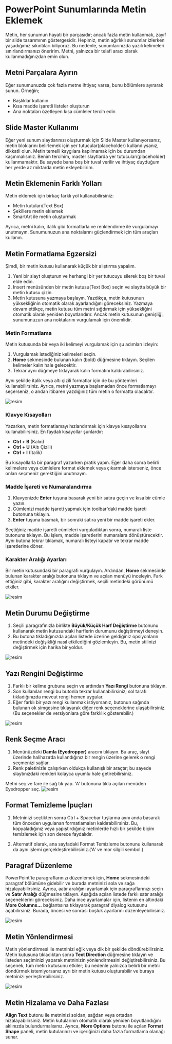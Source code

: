 # PowerPoint Sunumlarında Metin Eklemek

Metin, her sunumun hayati bir parçasıdır; ancak fazla metin kullanmak, zayıf bir slide tasarımının göstergesidir. 
Hepimiz, metin ağırlıklı sunumlar izlerken yaşadığımız sıkıntıları biliyoruz. 
Bu nedenle, sunumlarınızda yazılı kelimeleri sınırlandırmanızı öneririm. Metni, yalnızca bir telafi aracı olarak kullanmadığınızdan emin olun.

## Metni Parçalara Ayırın

Eğer sunumunuzda çok fazla metne ihtiyaç varsa, bunu bölümlere ayırarak sunun. Örneğin;

- Başlıklar kullanın
- Kısa madde işaretli listeler oluşturun
- Ana noktaları özetleyen kısa cümleler tercih edin

## Slide Master Kullanımı

Eğer yeni sunum slaytlarınızı oluşturmak için Slide Master kullanıyorsanız, metin bloklarını belirlemek için yer tutucular(placeholder) kullandıysanız, dikkatli olun. 
Metin temelli kaygılara kapılmamak için bu durumdan kaçınmalısınız. Benim tercihim, master slaytlarda yer tutucuları(placeholder) kullanmamaktır. 
Bu sayede bana boş bir tuval verilir ve ihtiyaç duyduğum her yerde az miktarda metin ekleyebilirim.

## Metin Eklemenin Farklı Yolları

Metin eklemek için birkaç farklı yol kullanabilirsiniz:

- Metin kutuları(Text Box)
- Şekillere metin eklemek
- SmartArt ile metin oluşturmak

Ayrıca, metni kalın, italik gibi formatlarla ve renklendirme ile vurgulamayı unutmayın. Sunumunuzun ana noktalarını güçlendirmek için tüm araçları kullanın.

## Metin Formatlama Egzersizi

Şimdi, bir metin kutusu kullanarak küçük bir alıştırma yapalım.

1. Yeni bir slayt oluşturun ve herhangi bir yer tutucuyu silerek boş bir tuval elde edin.
2. Insert menüsünden bir metin kutusu(Text Box) seçin ve slaytta büyük bir metin kutusu çizin.
3. Metin kutusuna yazmaya başlayın. Yazdıkça, metin kutusunun yüksekliğinin otomatik olarak ayarlandığını göreceksiniz.
Yazmaya devam ettikçe, metin kutusu tüm metni sığdırmak için yüksekliğini otomatik olarak yeniden boyutlandırır.
Ancak metin kutusunun genişliği, sunumunuzun ana noktalarını vurgulamak için önemlidir.

### Metin Formatlama

Metin kutusunda bir veya iki kelimeyi vurgulamak için şu adımları izleyin:

1. Vurgulamak istediğiniz kelimeleri seçin.
2. **Home** sekmesinde bulunan kalın (bold) düğmesine tıklayın. Seçilen kelimeler kalın hale gelecektir.
3. Tekrar aynı düğmeye tıklayarak kalın formatını kaldırabilirsiniz.

Aynı şekilde italik veya altı çizili formatlar için de bu yöntemleri kullanabilirsiniz. 
Ayrıca, metni yazmaya başlamadan önce formatlamayı seçerseniz, o andan itibaren yazdığınız tüm metin o formatta olacaktır.

![resim](https://i.ibb.co/4Rg8BL5/34-Bold.png)

### Klavye Kısayolları

Yazarken, metin formatlamayı hızlandırmak için klavye kısayollarını kullanabilirsiniz. En faydalı kısayollar şunlardır:
- **Ctrl + B** (Kalın)
- **Ctrl + U** (Altı Çizili)
- **Ctrl + I** (İtalik)

Bu kısayollarla bir paragraf yazarken pratik yapın. Eğer daha sonra belirli kelimelere veya cümlelere format eklemek veya çıkarmak isterseniz, önce onları seçmeniz gerektiğini unutmayın.

### Madde İşareti ve Numaralandırma

1. Klavyenizde **Enter** tuşuna basarak yeni bir satıra geçin ve kısa bir cümle yazın.
2. Cümlenizi madde işareti yapmak için toolbar'daki madde işareti butonuna tıklayın. 
3. **Enter** tuşuna basmak, bir sonraki satıra yeni bir madde işareti ekler.

Seçtiğiniz madde işaretli cümleleri vurguladıktan sonra, numaralı liste butonuna tıklayın. 
Bu işlem, madde işaretlerini numaralara dönüştürecektir. Aynı butona tekrar tıklamak, numaralı listeyi kapatır ve tekrar madde işaretlerine döner.

### Karakter Aralığı Ayarları

Bir metin kutusundaki bir paragrafı vurgulayın. Ardından, **Home** sekmesinde bulunan karakter aralığı butonuna tıklayın ve açılan menüyü inceleyin. 
Fark ettiğiniz gibi, karakter aralığını değiştirmek, seçili metindeki görünümü etkiler.

![resim](https://i.ibb.co/vLBqS5K/35-Karakter-Araligi.png)

## Metin Durumu Değiştirme

1. Seçili paragrafınızla birlikte **Büyük/Küçük Harf Değiştirme** butonunu kullanarak metin kutusundaki harflerin durumunu değiştirmeyi deneyin.
2. Bu butona tıkladığınızda açılan listede üzerine geldiğiniz opsiyonların metindeki değişikliği nasıl etkilediğini gözlemleyin. Bu, metin stilinizi değiştirmek için harika bir yoldur.

![resim](https://i.ibb.co/2hP8Sv0/36-Metin-T-r.png)

## Yazı Rengini Değiştirme

1. Farklı bir kelime grubunu seçin ve ardından **Yazı Rengi** butonuna tıklayın.
2. Son kullanılan rengi bu butonla tekrar kullanabilirsiniz; sol tarafı tıkladığınızda mevcut rengi hemen uygular.
3. Eğer farklı bir yazı rengi kullanmak istiyorsanız, butonun sağında bulunan ok simgesine tıklayarak diğer renk seçeneklerine ulaşabilirsiniz. (Bu seçenekler de versiyonlara göre farklılık gösterebilir.)

![resim](https://i.ibb.co/nPYSJNJ/37-Metin-Rengi-Degistirme.png)

## Renk Seçme Aracı

1. Menünüzdeki **Damla (Eyedropper)** aracını tıklayın. Bu araç, slayt üzerinde halihazırda kullandığınız bir rengin üzerine gelerek o rengi seçmenizi sağlar. 
2. Renk paletinizle çalışırken oldukça kullanışlı bir araçtır; bu sayede slaytınızdaki renkleri kolayca uyumlu hale getirebilirsiniz.

Metni seç ve fare ile sağ tık yap. 'A' butonuna tıkla açılan menüden Eyedropper seç.
![resim](https://i.ibb.co/cQYvmm6/38-Eyes-Dropper.png)

## Format Temizleme İpuçları

1. Metninizi seçtikten sonra Ctrl + Spacebar tuşlarına aynı anda basarak tüm önceden uygulanan formatlamaları kaldırabilirsiniz.
Bu, kopyaladığınız veya yapıştırdığınız metinlerde hızlı bir şekilde biçim temizlemek için son derece faydalıdır.

2. Alternatif olarak, ana sayfadaki Format Temizleme butonunu kullanarak da aynı işlemi gerçekleştirebilirsiniz.('A' ve mor silgili sembol.)

## Paragraf Düzenleme

PowerPoint’te paragraflarınızı düzenlemek için, **Home** sekmesindeki paragraf bölümüne gidebilir ve burada metninizi sola ve sağa hizalayabilirsiniz. 
Ayrıca, aatır aralığını ayarlamak için paragraflarınızı seçin ve **Satır Aralığı** düğmesine tıklayın. 
Aşağıda açılan listede farklı satır aralığı seçeneklerini göreceksiniz. Daha ince ayarlamalar için, listenin en altındaki **More Columns...** bağlantısına tıklayarak paragraf diyalog kutusunu açabilirsiniz. Burada, öncesi ve sonrası boşluk ayarlarını düzenleyebilirsiniz.

![resim](https://i.ibb.co/bvBPXmq/39-Paragraf.png)

## Metin Yönlendirmesi

Metin yönlendirmesi ile metninizi eğik veya dik bir şekilde döndürebilirsiniz. Metin kutusuna tıkladıktan sonra **Text Direction** düğmesine tıklayın ve listeden seçiminizi yaparak metninizin yönlendirmesini değiştirebilirsiniz. Bu seçenek, tüm metin kutusunu etkiler; bu nedenle yalnızca belirli bir metni döndürmek istemiyorsanız ayrı bir metin kutusu oluşturabilir ve buraya metninizi yerleştirebilirsiniz.

![resim](https://i.ibb.co/9rHVgL2/40-Text.png)

## Metin Hizalama ve Daha Fazlası

**Align Text** butonu ile metninizi soldan, sağdan veya ortadan hizalayabilirsiniz. Metin kutularının otomatik olarak yeniden boyutlandığını aklınızda bulundurmalısınız. 
Ayrıca, **More Options** butonu ile açılan **Format Shape** paneli, metin kutularınızı ve içeriğinizi daha fazla formatlama olanağı sunar.


